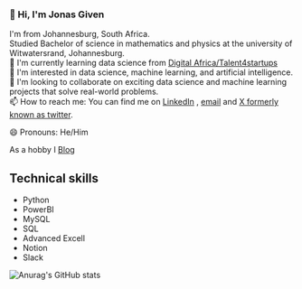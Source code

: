### 👋 Hi, I'm Jonas Given

I'm from Johannesburg, South Africa.<br/>
Studied Bachelor of science in mathematics and physics at the university of Witwatersrand, Johannesburg.<br/>
🌱 I'm currently learning data science from [Digital Africa/Talent4startups](https://digital-africa.co/en/programmes/talent-4-startups/) <br/>
👀 I'm interested in data science, machine learning, and artificial intelligence. <br/>
💞️ I'm looking to collaborate on exciting data science and machine learning projects that solve real-world problems. <br/>
📫 How to reach me: You can find me on [LinkedIn](https://www.linkedin.com/in/jonas-hlatsjwayo-28010517a/) , [email](jonasgiven18@gmail.com) and [X formerly known as twitter](https://x.com/home). <br/>

😄 Pronouns: He/Him <br/>
 
As a hobby I [Blog](https://hlatsjwayo.wordpress.com/) <br/>

## Technical skills 
* Python
* PowerBI
* MySQL
* SQL
* Advanced Excell
* Notion
* Slack

![Anurag's GitHub stats](https://github-readme-stats.vercel.app/api?username=jonasgiven&show_icons=true&theme=radical)

